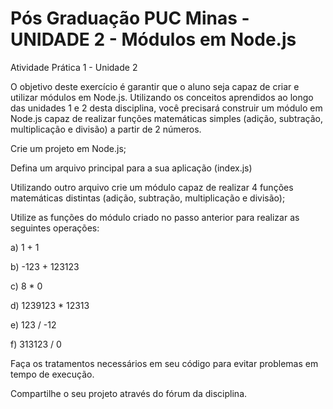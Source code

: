 # Pós Graduação PUC Minas - UNIDADE 2 - Módulos em Node.js
Atividade Prática 1 - Unidade 2

O objetivo deste exercício é garantir que o aluno seja capaz de criar e utilizar módulos em Node.js. Utilizando os conceitos aprendidos ao longo das unidades 1 e 2 desta disciplina, você precisará construir um módulo em Node.js capaz de realizar funções matemáticas simples (adição, subtração, multiplicação e divisão) a partir de 2 números.

Crie um projeto em Node.js;

Defina um arquivo principal para a sua aplicação (index.js)

Utilizando outro arquivo crie um módulo capaz de realizar 4 funções matemáticas distintas (adição, subtração, multiplicação e divisão);

Utilize as funções do módulo criado no passo anterior para realizar as seguintes operações:

a) 1 + 1

b) -123 + 123123

c) 8 * 0

d) 1239123 * 12313

e) 123 / -12

f) 313123 / 0

Faça os tratamentos necessários em seu código para evitar problemas em tempo de execução.

Compartilhe o seu projeto através do fórum da disciplina.
